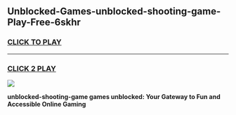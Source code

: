 
## Unblocked-Games-unblocked-shooting-game-Play-Free-6skhr
<h3>
<a href="https://premium76.site?title=unblocked-shooting-game&ref=10A">CLICK TO PLAY</a></h3>
<hr>

<h3>
<a href="https://premium76.site?title=unblocked-shooting-game&ref=10A">CLICK 2 PLAY</a>
  
</h3>

<a href="https://premium76.site?title=unblocked-shooting-game&ref=10A"><img src="https://clearcache.store/games.png"></a>


**unblocked-shooting-game games unblocked: Your Gateway to Fun and Accessible Online Gaming**
